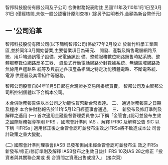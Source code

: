 智邦科技股份有限公司及子公司 合併財務報表附註 民國111年及110年1月1日至3月31日
(僅經核閱,未依一般公認審計原則查核)
(除另予註明者外,金額為新台幣仟元)

## 一 '公司沿革

智邦科技股份有限公司(以下簡稱智邦公司)係於77年2月設立 於新竹科學工業園區,並於同年3月開始營業,主要營業項目為研究、 開發、產製及銷售電腦網路系統、用戶端通訊電子設備、光電通訊設 備、整體服務數位網路銷售時點系統、整體服務數位網路反多工器、 
蜂巢式行動電話網路分封數據系統、無線區域網路及無線用戶迴路系 統等及與前述各項產品相關之特定功能積體電路、不斷電系統、電源 供應器及其零組件等服務。 

智邦公司股票自84年11月5日起在台灣證券交易所掛牌買賣。 智邦公司及由智邦公司所控制個體以下合稱本公司。 

本合併財務報告係以本公司之功能性貨幣新台幣表達。 二、 通過財務報告之日期及程序 本合併財務報告於111年5月12日經董事會通過。 三、 新發布及修訂準則及解釋之適用
(一) 首次適用金融監督管理委員會(以下稱「金管會」)認可並發布生效 之國際財務報導準則 IFRS 、國際會計準則 IAS 、解釋 IFRIC
及解釋公告 SIC 以下稱「IFRSs j 適用修正後之金管會認可並發布生效之IFRSs將不致造成本公 司會計政策之重大變動。

(二) 國際會計準則理事會(IASB 已發布但尚未經金管會認可並發布生 效之IFRSs 新發布/修正/修訂準則及解釋 IASB發布之生效日(註1 IFRS 10及IAS 28之修正「投資者與其關聯企業或 長 合資間之資產出售或投入」
(接次頁)